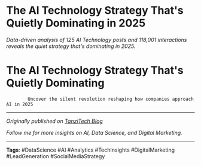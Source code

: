 # The AI Technology Strategy That's Quietly Dominating in 2025

*Data-driven analysis of 125 AI Technology posts and 118,001 interactions reveals the quiet strategy that's dominating in 2025.*

# The AI Technology Strategy That's Quietly Dominating

            Uncover the silent revolution reshaping how companies approach AI in 2025

---

*Originally published on [TanziTech Blog](https://tanzitech.com/en/posts/2025-08-15-ai-technology-strategy-quietly-dominating.html)*

*Follow me for more insights on AI, Data Science, and Digital Marketing.*

---

**Tags**: #DataScience #AI #Analytics #TechInsights #DigitalMarketing #LeadGeneration #SocialMediaStrategy